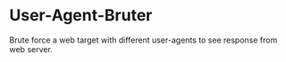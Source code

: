 # User-Agent-Bruter
Brute force a web target with different user-agents to see response from web server.

